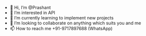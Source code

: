 - 👋 Hi, I’m @Prashant
- 👀 I’m interested in API
- 🌱 I’m currently learning to implement new projects
- 💞️ I’m looking to collaborate on anything which suits you and me
- 📫 How to reach me +91-9717897688 (WhatsApp) 

<!---
indiacalling/indiacalling is a ✨ special ✨ repository because its `README.md` (this file) appears on your GitHub profile.
You can click the Preview link to take a look at your changes.
--->
